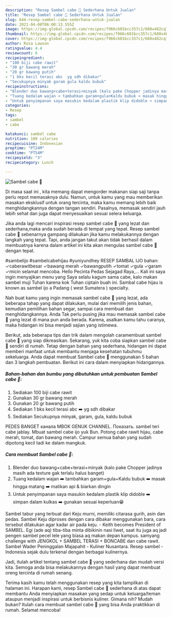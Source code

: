 ```yaml
---
description: "Resep Sambel cabe 💯 Sederhana Untuk Jualan"
title: "Resep Sambel cabe 💯 Sederhana Untuk Jualan"
slug: 644-resep-sambel-cabe-sederhana-untuk-jualan
date: 2021-04-08T06:00:13.555Z
image: https://img-global.cpcdn.com/recipes/f966c601bcc357c1/680x482cq70/sambel-cabe-💯-foto-resep-utama.jpg
thumbnail: https://img-global.cpcdn.com/recipes/f966c601bcc357c1/680x482cq70/sambel-cabe-💯-foto-resep-utama.jpg
cover: https://img-global.cpcdn.com/recipes/f966c601bcc357c1/680x482cq70/sambel-cabe-💯-foto-resep-utama.jpg
author: Rosa Lawson
ratingvalue: 4.4
reviewcount: 6
recipeingredient:
- "100 biji cabe rawit"
- "30 gr bawang merah"
- "20 gr bawang putih"
- "1 bks kecil terasi abc  yg sdh dibakar"
- "Secukupnya minyak garam gula kaldu bubuk"
recipeinstructions:
- "Blender duo bawang+cabe+terasi+minyak (kalo pake Chopper jadinya masih ada texture gak terlalu halus banget)"
- "Tuang kedalam wajan ➡️ tambahkan garam+gula+Kaldu bubuk ➡️ masak hingga matang ➡️ matikan api &amp; biarkan dingin"
- "Untuk penyimpanan saya masukin kedalam plastik klip didoble ➡️ simpan dalam kulkas ➡️ gunakan sesuai keperluan😁"
categories:
- Resep
tags:
- sambel
- cabe

katakunci: sambel cabe 
nutrition: 109 calories
recipecuisine: Indonesian
preptime: "PT24M"
cooktime: "PT54M"
recipeyield: "3"
recipecategory: Lunch

---
```



![Sambel cabe 💯](https://img-global.cpcdn.com/recipes/f966c601bcc357c1/680x482cq70/sambel-cabe-💯-foto-resep-utama.jpg)

Di masa  saat ini , kita memang dapat mengorder makanan siap saji tanpa perlu repot memasaknya dulu. Namun, untuk kamu yang mau memberikan masakan eksklusif untuk orang tercinta, maka kamu memang lebih baik menghidangkannya dengan tangan sendiri. Pasalnya, memasak sendiri jauh lebih sehat dan juga dapat menyesuaikan sesuai selera keluarga.

Jika anda lagi mencari inspirasi resep sambel cabe 💯 yang lezat dan sederhana,maka anda sudah berada di tempat yang tepat. Resep sambel cabe 💯  sebenarnya gampang dilakukan jika kamu melakukannya dengan langkah yang tepat. Tapi, anda jangan takut akan tidak berhasil dalam membuatnya 
karena dalam artikel ini kita akan mengulas sambel cabe 💯 dengan tepat.  

#sambelijo #sambelcabehijau #yuniyundhey RESEP SAMBAL IJO bahan: ✓caberawitbesar ✓bawang merah ✓bawangputih ✓tomat ✓gula ✓garam ✓micin selamat mencoba. Hello Pecinta Pedas Sejagad Raya,… Kali ini saya ingin menyajikan menu yang Saya selalu kagum sama cabe, kalo makan sambel muji Tuhan karena kok Tuhan ciptain buah ini. Sambal cabe hijau is known as sambel ijo a Padang ( west Sumatera ) specialty.

Nah buat kamu yang ingin memasak sambel cabe 💯 yang lezat, ada beberapa tahap yang dapat dilakukan, mulai dari memilih jenis bahan, kemudian pemilihan bahan segar, sampai cara membuat dan menghidangkannya. Anda Tak perlu pusing jika mau memasak sambel cabe 💯 yang lezat di mana pun anda berada. Karena, asalkan kamu  tahu caranya, maka hidangan ini bisa menjadi sajian yang istimewa.

Berikut, ada beberapa tips dan trik dalam mengolah caramembuat sambel cabe 💯 yang siap dikreasikan. Sekarang, yuk kita coba siapkan sambel cabe 💯 sendiri di rumah. Tetap dengan bahan yang sederhana, hidangan ini dapat memberi manfaat untuk membantu menjaga kesehatan tubuhmu sekeluarga. Anda dapat membuat Sambel cabe 💯 menggunakan 5 bahan dan 3 langkah pembuatan. Berikut ini cara dalam menyiapkan hidangannya.

<!--inarticleads1-->

##### Bahan-bahan dan bumbu yang dibutuhkan untuk pembuatan Sambel cabe 💯:

1. Sediakan 100 biji cabe rawit
1. Gunakan 30 gr bawang merah
1. Gunakan 20 gr bawang putih
1. Sediakan 1 bks kecil terasi abc ➡️ yg sdh dibakar
1. Sediakan Secukupnya minyak, garam, gula, kaldu bubuk


PEDES BANGET канала MBOK GENUK CHANNEL. Показать. sambel teri cabe jablay. Mbuat sambel cabe ijo yuk Bun. Potong cabe rawit hijau, cabe merah, tomat, dan bawang merah. Campur semua bahan yang sudah dipotong kecil tadi ke dalam mangkuk. 

<!--inarticleads2-->

##### Cara membuat Sambel cabe 💯:

1. Blender duo bawang+cabe+terasi+minyak (kalo pake Chopper jadinya masih ada texture gak terlalu halus banget)
1. Tuang kedalam wajan ➡️ tambahkan garam+gula+Kaldu bubuk ➡️ masak hingga matang ➡️ matikan api &amp; biarkan dingin
1. Untuk penyimpanan saya masukin kedalam plastik klip didoble ➡️ simpan dalam kulkas ➡️ gunakan sesuai keperluan😁


Sambel tabur yang terbuat dari Keju murni, memiliki citarasa gurih, asin dan pedas. Sambel Keju diproses dengan cara dibakar menggunakan bara, cara tersebut dilakukan agar kadar air pada keju. - Keith becomes President of SAMBEL. Egi (ade aq) tiba-tiba minta dibikinin nasi liwet, saat itu juga aq jadi pengen sambel pecel lele yang biasa aq makan depan kampus. samyang challenge with JENGKOL + SAMBEL TERASI + BONCABE dan cabe rawit. Sambel Wader Peninggalan Majapahit - Kuliner Nusantara. Resep sambel - Indonesia sejak dulu terkenal dengan berbagai kulinernya. 

Jadi, itulah artikel tentang  sambel cabe 💯  yang sederhana dan mudah versi kita. Semoga anda bisa melakukannya dengan hasil yang dapat membuat oreng tercinta di rumah senang. 

Terima kasih kamu telah menggunakan resep yang kita tampilkan di halaman ini. Harapan kami, resep  Sambel cabe 💯 sederhana di atas dapat membantu Anda menyiapkan masakan yang sedap untuk keluarga/teman ataupun menjadi inspirasi untuk berbisnis kuliner. Gimana nih? Mudah bukan? Itulah cara membuat sambel cabe 💯 yang bisa Anda praktikkan di rumah. Selamat mencoba!

